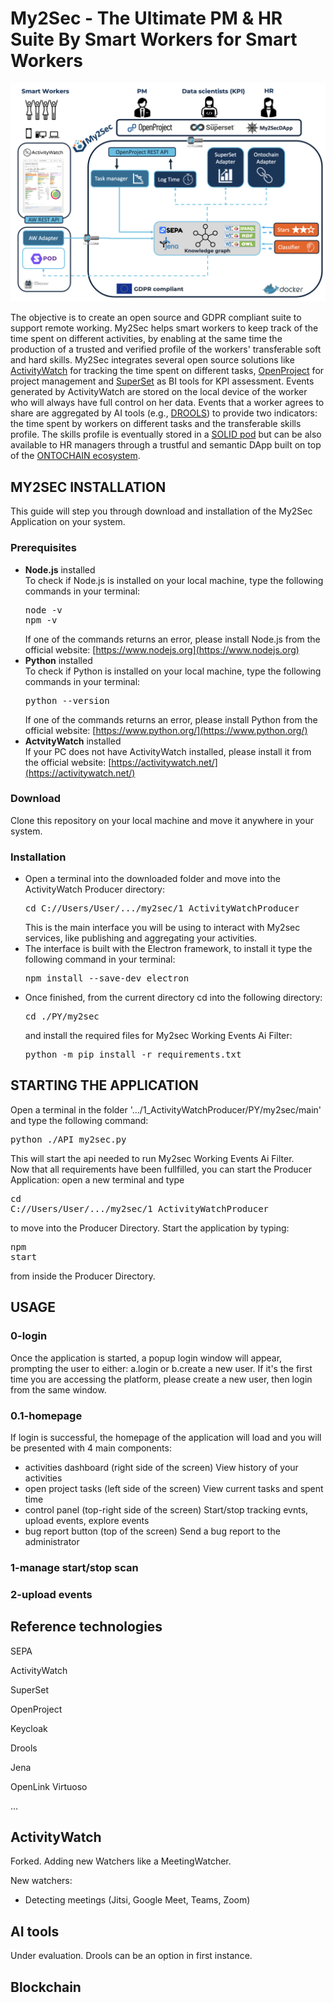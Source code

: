 # My2Sec - The Ultimate PM & HR Suite By Smart Workers for Smart Workers

![Architecture](img/architecture.png?raw=true)

The objective is to create an open source and GDPR compliant suite to support remote working. My2Sec helps smart workers to keep track of the time spent on different activities, by enabling at the same time the production of a trusted and verified profile of the workers' transferable soft and hard skills. My2Sec integrates several open source solutions like [ActivityWatch](https://github.com/ActivityWatch/activitywatch) for tracking the time spent on different tasks, [OpenProject](https://github.com/opf/openproject) for project management and [SuperSet](https://github.com/apache/superset) as BI tools for KPI assessment. Events generated by ActivityWatch are stored on the local device of the worker who will always have full control on her data. Events that a worker agrees to share are aggregated by AI tools (e.g., [DROOLS](https://www.drools.org)) to provide two indicators: the time spent by workers on different tasks and the transferable skills profile. The skills profile is eventually stored in a [SOLID pod](https://solidproject.org) but can be also available to HR managers through a trustful and semantic DApp built on top of the [ONTOCHAIN ecosystem](https://ontochain.ngi.eu).


## MY2SEC INSTALLATION
This guide will step you through download and installation of the My2Sec Application on your system. 
### Prerequisites
- <b>Node.js</b> installed<br>
  To check if Node.js is installed on your local machine, type the following commands in your terminal:
  <pre>node -v<br>npm -v</pre>
  If one of the commands returns an error, please install Node.js from the official website: [https://www.nodejs.org](https://www.nodejs.org)
- <b>Python</b> installed<br>
  To check if Python is installed on your local machine, type the following commands in your terminal:
  <pre>python --version</pre>
  If one of the commands returns an error, please install Python from the official website: [https://www.python.org/](https://www.python.org/)
- <b>ActvityWatch</b> installed<br>
  If your PC does not have ActivityWatch installed, please install it from the official website: [https://activitywatch.net/](https://activitywatch.net/)
### Download
Clone this repository on your local machine and move it anywhere in your system.
### Installation
- Open a terminal into the downloaded folder and move into the ActivityWatch Producer directory:
  <pre>cd C://Users/User/.../my2sec/1_ActivityWatchProducer</pre>
  This is the main interface you will be using to interact with My2sec services, like publishing and aggregating your activities.
- The interface is built with the Electron framework, to install it type the following command in your terminal:
  <pre>npm install --save-dev electron</pre>
- Once finished, from the current directory cd into the following directory:
  <pre>cd ./PY/my2sec</pre>
  and install the required files for My2sec Working Events Ai Filter:
  <pre>python -m pip install -r requirements.txt</pre>


## STARTING THE APPLICATION
Open a terminal in the folder '.../1_ActivityWatchProducer/PY/my2sec/main' and type the following command:
<pre>python ./API_my2sec.py</pre>
This will start the api needed to run My2sec Working Events Ai Filter.<br>
Now that all requirements have been fullfilled, you can start the Producer Application: open a new terminal and type <pre>cd C://Users/User/.../my2sec/1_ActivityWatchProducer</pre> to move into the Producer Directory.
Start the application by typing: <pre>npm start</pre> from inside the Producer Directory.

## USAGE
### 0-login
Once the application is started, a popup login window will appear, prompting the user to either: a.login or b.create a new user. If it's the first time you are accessing the platform, please create a new user, then login from the same window.
### 0.1-homepage
If login is successful, the homepage of the application will load and you will be presented with 4 main components:
- activities dashboard (right side of the screen)
  View history of your activities
- open project tasks (left side of the screen)
  View current tasks and spent time
- control panel (top-right side of the screen)
  Start/stop tracking evnts, upload events, explore events
- bug report button (top of the screen)
  Send a bug report to the administrator

### 1-manage start/stop scan
### 2-upload events


## Reference technologies

SEPA

ActivityWatch

SuperSet

OpenProject

Keycloak

Drools

Jena

OpenLink Virtuoso

...

## ActivityWatch

Forked. Adding new Watchers like a MeetingWatcher.

New watchers:
- Detecting meetings (Jitsi, Google Meet, Teams, Zoom)

## AI tools

Under evaluation. Drools can be an option in first instance.

## Blockchain




